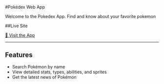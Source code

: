 #Pokédex Web App

Welcome to the Pokedex App. Find and know about your favorite pokemon

##Live Site

[🔗 Visit the App](https://mypokemondex.netlify.app)

---

## Features

- Search Pokémon by name
- View detailed stats, types, abilities, and sprites
- Get the latest news of Pokémon
